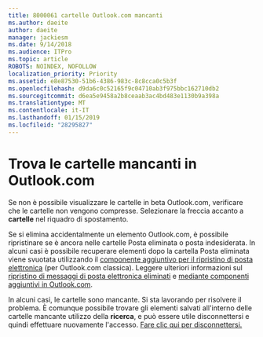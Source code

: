 ```yaml
---
title: 8000061 cartelle Outlook.com mancanti
ms.author: daeite
author: daeite
manager: jackiesm
ms.date: 9/14/2018
ms.audience: ITPro
ms.topic: article
ROBOTS: NOINDEX, NOFOLLOW
localization_priority: Priority
ms.assetid: e8e87530-51b6-4386-983c-8c8cca0c5b3f
ms.openlocfilehash: d9da6c0c52165f9c04710ab3f975bbc162710db2
ms.sourcegitcommit: d6ea5e9458a2b8ceaab3ac4bd483e1130b9a398a
ms.translationtype: MT
ms.contentlocale: it-IT
ms.lasthandoff: 01/15/2019
ms.locfileid: "28295827"
---
```

# <a name="find-missing-folders-in-outlookcom"></a>Trova le cartelle mancanti in Outlook.com

Se non è possibile visualizzare le cartelle in beta Outlook.com, verificare che le cartelle non vengono compresse. Selezionare la freccia accanto a **cartelle** nel riquadro di spostamento. 
  
Se si elimina accidentalmente un elemento Outlook.com, è possibile ripristinare se è ancora nelle cartelle Posta eliminata o posta indesiderata. In alcuni casi è possibile recuperare elementi dopo la cartella Posta eliminata viene svuotata utilizzando il [componente aggiuntivo per il ripristino di posta elettronica](https://appsource.microsoft.com/product/office/WA104380447) (per Outlook.com classica). Leggere ulteriori informazioni sul [ripristino di messaggi di posta elettronica eliminati](https://support.office.com/article/cf06ab1b-ae0b-418c-a4d9-4e895f83ed50) e [mediante componenti aggiuntivi in Outlook.com](https://support.office.com/article/a5672109-e4f3-4119-abea-72323e9653cf).
  
In alcuni casi, le cartelle sono mancante. Si sta lavorando per risolvere il problema. È comunque possibile trovare gli elementi salvati all'interno delle cartelle mancante utilizzo della **ricerca**, e può essere utile disconnettersi e quindi effettuare nuovamente l'accesso. [Fare clic qui per disconnettersi.](https://login.live.com/logout.srf)
  

